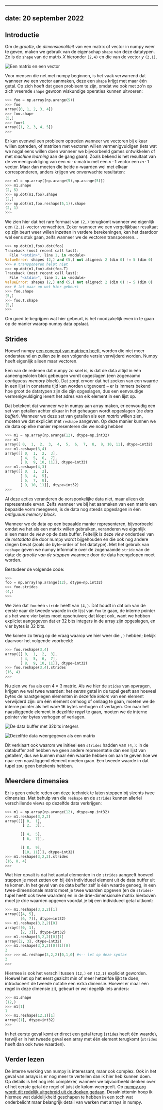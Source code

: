 
---
date: 20 september 2022
---

## Introductie

Om de *grootte*, de *dimensionaliteit* van een matrix of vector in numpy weer te geven, maken we gebruik van de eigenschap `shape` van deze datatypen. Zo is de `shape` van de matrix $X$ hieronder `(2,4)` en die van de vector $y$ `(2,1)`. 

![Een matrix en een vector](../imgs/matrix-vector.png)

Voor mensen die net met numpy beginnen, is het vaak verwarrend dat wanneer we een vector aanmaken, deze een `shape` krijgt met maar één getal. Op zich hoeft dat geen probleem te zijn, omdat we ook met zo'n op zich vreemde `shape` gewoon wiskundige operaties kunnen uitvoeren:

```python
>>> foo = np.array(np.arange(5))
>>> foo
array([0, 1, 2, 3, 4])
>>> foo.shape
(5,)
>>> foo+1
array([1, 2, 3, 4, 5])
>>> 
```

Er kan evenwel een probleem optreden wanneer we vectoren bij elkaar willen optreden, of matrixen met vectoren willen vermenigvuldigen (iets wat we nogal eens willen doen wanneer we bijvoorbeeld games ontwikkelen of met *machine learning* aan de gang gaan). Zoals bekend is het resultaat van de vermenigvuldiging van een $m \cdot n$ matrix met een $n \cdot 1$ vector een $m \cdot 1$ vector. Maar dan moeten die beide `n`-waarden wel met elkaar corresponderen, anders krijgen we onverwachte resultaten:

```python
>>> m1 = np.array([np.arange(5),np.arange(5)])
>>> m1.shape
(2, 5)
>>> np.dot(m1,foo).shape
(2,)
>>> np.dot(m1,foo.reshape(5,1)).shape
(2, 1)
>>> 
```

We zien hier dat het rare formaat van `(2,)` terugkomt wanneer we eigenlijk een `(2,1)`-vector verwachten. Zeker wanneer we een vergelijkbaar resultaat op zijn beurt weer willen inzetten in verdere berekeningen, kan het daardoor wel eens stuk gaan, zelfs wanneer we de vectoren transponeren...

```python
>>> np.dot(m1,foo).dot(foo)
Traceback (most recent call last):
  File "<stdin>", line 1, in <module>
ValueError: shapes (2,) and (5,) not aligned: 2 (dim 0) != 5 (dim 0)
>>> # transponeren helpt niet
>>> np.dot(m1,foo).dot(foo.T)
Traceback (most recent call last):
  File "<stdin>", line 1, in <module>
ValueError: shapes (2,) and (5,) not aligned: 2 (dim 0) != 5 (dim 0)
>>> # let maar op wat hier gebeurt
>>> foo.shape
(5,)
>>> foo.T.shape
(5,)
>>> 
```

Om goed te begrijpen wat hier gebeurt, is het noodzakelijk even in te gaan op de manier waarop numpy data opslaat.

## Strides

Hoewel numpy [een concept van matrixen heeft](https://numpy.org/doc/stable/reference/generated/numpy.matrix.html), worden die niet meer ondersteund en zullen ze in een volgende versie verwijderd worden. Numpy heeft eigenlijk alleen maar vectoren. 

Eén van de redenen dat numpy zo snel is, is dat de data altijd in één aaneengesloten blok gebeugen wordt opgeslagen (een zogenaamd *contiguous memory block*). Dat zorgt ervoor dat het zoeken van een waarde in een lijst in constante tijd kan worden uitgevoerd – er is immers bekend hoe groot de datatypen zijn die zijn opgeslagen, dus een eenvoudige vermenigvuldiging levert het adres van elk element in een lijst op.

Dat betekent dat wanneer we in numpy aan array maken, er eenvoudig een set van getallen achter elkaar in het geheugen wordt opgeslagen (de *data buffer*). Wanneer we deze set van getallen als een *matrix* willen zien, moeten we dat expliciet met `reshape` aangeven. Op deze manier kunnen we de data op elke manier representeren die we nodig hebben

```python
>>> m1 = np.array(np.arange(12), dtype=np.int32)
>>> m1
array([ 0,  1,  2,  3,  4,  5,  6,  7,  8,  9, 10, 11], dtype=int32)
>>> m1.reshape(3,4) 
array([[ 0,  1,  2,  3],
       [ 4,  5,  6,  7],
       [ 8,  9, 10, 11]], dtype=int32)
>>> m1.reshape(4,3)
array([[ 0,  1,  2],
       [ 3,  4,  5],
       [ 6,  7,  8],
       [ 9, 10, 11]], dtype=int32)
>>> 
```

Al deze acties veranderen de oorsponkelijke data niet, maar alleen de representatie ervan. Zelfs wanneer we bij het aanmaken van een matrix een bepaalde vorm meegeven, is de data nog steeds opgeslagen in één *ontiguous memory block*. 

Wanneer we de data op een bepaalde manier representeren, bijvoorbeeld omdat we het als een matrix willen gebruiken, veranderen we eigenlijk alleen maar de *view* op de data buffer. Feitelijk is deze *view* onderdeel van de *metadata* die door numpy wordt bijgehouden en die ook nog andere dingen bevat (zoals de byte-order of het datatype). Met het gebruik van `reshape` geven we numpy informatie over de zogenaamde `stride` van de data: de *grootte van de stappen* waarmee door de data heengelopen moet worden. 

Bestudeer de volgende code:

```python
>>> 
foo = np.array(np.arange(12), dtype=np.int32)
>>> foo.strides
(4,)
>>> 
```

We zien dat `foo` een `stride` heeft van `(4,)`. Dat houdt in dat om van de eerste naar de tweede waarde in de lijst van `foo` te gaan, de interne pointer als het ware vier bytes moet opschuiven; dat klopt ook, want we hebben expliciet aangegeven dat er 32 bits integers in de array zijn opgeslagen, en vier bytes is 32 bits. 

We komen zo terug op de vraag waarop we hier weer die `,)` hebben; bekijk daarvoor het volgende voorbeeld:

```python
>>> foo.reshape(3,4)
array([[ 0,  1,  2,  3],
       [ 4,  5,  6,  7],
       [ 8,  9, 10, 11]], dtype=int32)
>>> foo.reshape(3,4).strides
(16, 4)
>>> 
```

Nu zien we `foo` als een 4 &times; 3 matrix. Als we hier de `stides` van opvragen, krijgen we wel twee waarden: het *eerste* getal in de tupel geeft aan hoeveel bytes de naastgelegen elementen in dezelfde *kolom* van een element verwijderd zijn: om één element omhoog of omlaag te gaan, moeten we de interne pointer als het ware 16 bytes verhogen of verlagen. Om naar het naastliggende element in dezelfde *regel* te gaan, moeten we de interne pointer vier bytes verhogen of verlagen.

![De data buffer met 32bits integers](../imgs/data-buffer.png)

![Dezelfde data weergegeven als een matrix](../imgs/matrix-strides.png)


Dit verklaart ook waarom we initieel een `strides` hadden van `(4,)`: in de databuffer zelf hebben we geen andere representatie dan een lijst van getallen', dus we kunnen maar één waarde hebben om aan te geven hoe we naar een naastliggend element moeten gaan. Een tweede waarde in dat tupel zou geen betekenis hebben.



## Meerdere dimensies

Er is geen enkele reden om deze techniek te laten stoppen bij slechts twee dimensies. Met behulp van die `reshape` en de `strides` kunnen allerlei verschillende views op dezelfde data verkrijgen:

```python
>>> m1 = np.array(np.arange(12), dtype=np.int32)
>>> m1.reshape(3,2,2)
array([[[ 0,  1],
        [ 2,  3]],

       [[ 4,  5],
        [ 6,  7]],

       [[ 8,  9],
        [10, 11]]], dtype=int32)
>>> m1.reshape(3,2,2).strides
(16, 8, 4)
>>> 
```

Wat hier opvalt is dat het aantal elementen in de `strides` aangeeft hoeveel stappen je moet zetten om bij één individueel element uit de data buffer uit te komen. In het geval van de data buffer zelf is één waarde genoeg, in een twee-dimensionale matrix moet je twee waarden opgeven (en de `strides`-tupel heeft ook twee waarden) en in de drie-dimensionale matrix hierboven moet je drie waarden opgeven voordat je bij een individueel getal uitkomt:

```python
>>> m1.reshape(3,2,2)[1]
array([[4, 5],
       [6, 7]], dtype=int32)
>>> m1.reshape(3,2,2)[0]
array([[0, 1],
       [2, 3]], dtype=int32)
>>> m1.reshape(3,2,2)[0][1]
array([2, 3], dtype=int32)
>>> m1.reshape(3,2,2)[0][1][0]
2
>>> >>> m1.reshape(3,2,2)[0,1,0] #<-- let op deze syntax
2
>>> 
```

Hiermee is ook het verschil tussen `(12,)` en `(12,1)` expliciet geworden. Hoewel het op het eerst gezicht min of meer hetzelfde lijkt te doen, introduceert de tweede notatie een extra dimensie. Hoewel er maar één regel in deze dimensie zit, gebeurt er wel degelijk iets anders:

```python
>>> m1.shape
(12,)
>>> m1[1]
1
>>> m1.reshape(12,1)[1]
array([1], dtype=int32)
>>> 
```

In het eerste geval komt er direct een getal terug (`stides` heeft één waarde), terwijl er in het tweede geval een array met één element terugkomt (`strides` heeft dan ook twee waarden).

## Verder lezen

De interne werking van numpy is interessant, maar ook complex. Ook in het geval van arrays is er nog meer te vertellen dan ik hier heb kunnen doen. Op details is het nog iets complexer, wanneer we bijvoorbeeld denken over of het eerste getal de regel of juist de kolom weergeeft. Op [numpy.org wordt dit redelijk uitgebreid uit de doeken gedaan](https://numpy.org/devdocs/dev/internals.html). Desalniettemin hoop ik hiermee wat duidelijkheid geschapen te hebben in een toch wat onderbelicht maar belangrijk detail van werken met arrays in numpy.






